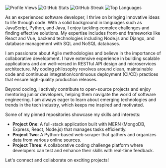 ![Profile Views](https://komarev.com/ghpvc/?username=estellarichardson371)
![GitHub Stats](https://github-readme-stats.vercel.app/api?username=estellarichardson371&show_icons=true&theme=radical)
![GitHub Streak](https://github-readme-streak-stats.herokuapp.com/?user=estellarichardson371&theme=dark)
![Top Languages](https://github-readme-stats.vercel.app/api/top-langs/?username=estellarichardson371&layout=compact&theme=radical)

As an experienced software developer, I thrive on bringing innovative ideas to life through code. With a solid background in languages such as JavaScript, Python, and Java, I enjoy tackling complex challenges and finding effective solutions. My expertise includes front-end frameworks like React and Vue, backend technologies including Node.js and Django, and database management with SQL and NoSQL databases.

I am passionate about Agile methodologies and believe in the importance of collaborative development. I have extensive experience in building scalable applications and am well-versed in RESTful API design and microservices architecture. My coding philosophy revolves around clean, maintainable code and continuous integration/continuous deployment (CI/CD) practices that ensure high-quality production releases.

Beyond coding, I actively contribute to open-source projects and enjoy mentoring junior developers, helping them navigate the world of software engineering. I am always eager to learn about emerging technologies and trends in the tech industry, which keeps me inspired and motivated.

Some of my pinned repositories showcase my skills and interests:
- **Project One**: A full-stack application built with MERN (MongoDB, Express, React, Node.js) that manages tasks efficiently.
- **Project Two**: A Python-based web scraper that gathers and organizes data from various online sources.
- **Project Three**: A collaborative coding challenge platform where developers can test and enhance their skills with real-time feedback.

Let's connect and collaborate on exciting projects!
